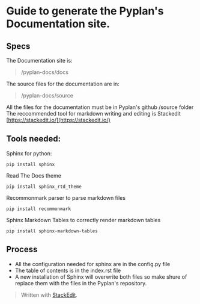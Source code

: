 # Guide to generate the Pyplan's Documentation site.

## Specs

The Documentation site is: 

> /pyplan-docs/docs

The source files for the documentation are in: 

> /pyplan-docs/source

All the files for the documentation must be in Pyplan's github /source folder
The reccommended tool for markdown writing and editing is Stackedit [https://stackedit.io/](https://stackedit.io/)

## Tools needed:
Sphinx for python:

    pip install sphinx
Read The Docs theme

    pip install sphinx_rtd_theme

Recommonmark parser to parse markdown files

    pip install recommonmark

Sphinx Markdown Tables to correctly render markdown tables

```
pip install sphinx-markdown-tables
```
## Process

 - All the configuration needed for sphinx are in the config.py file
 - The table of contents is in the index.rst file
 - A new installation of Sphinx will overwrite both files so make shure of replace them with the files in the Pyplan's repository.

 





> Written with [StackEdit](https://stackedit.io/).
<!--stackedit_data:
eyJoaXN0b3J5IjpbMTE0NTQ4MDg1MiwtMTA2MjI0Mjg5NF19
-->